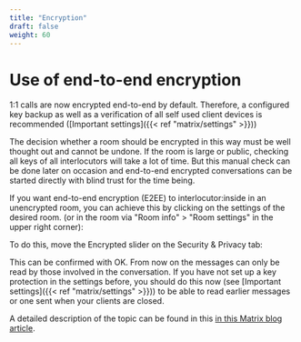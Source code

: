 ```yaml
---
title: "Encryption"
draft: false
weight: 60
---
```


# Use of end-to-end encryption

1:1 calls are now encrypted end-to-end by default. Therefore, a configured key
backup as well as a verification of all self used client devices is recommended
([Important settings]({{< ref "matrix/settings" >}}))

The decision whether a room should be encrypted in this way must be well thought
out and cannot be undone. If the room is large or public, checking all keys of
all interlocutors will take a lot of time. But this manual check can be done
later on occasion and end-to-end encrypted conversations can be started directly
with blind trust for the time being.

If you want end-to-end encryption (E2EE) to interlocutor:inside in an
unencrypted room, you can achieve this by clicking on the settings of the
desired room. (or in the room via "Room info" > "Room settings" in the upper
right corner):

To do this, move the Encrypted slider on the Security & Privacy tab:

This can be confirmed with OK. From now on the messages can only be read by
those involved in the conversation. If you have not set up a key protection in
the settings before, you should do this now (see [Important
settings]({{< ref "matrix/settings" >}})) to be able to read earlier messages or
one sent when your clients are closed.

A detailed description of the topic can be found in this
[in this Matrix blog article](https://blog.riot.im/e2e-encryption-by-default-cross-signing-is-here).
